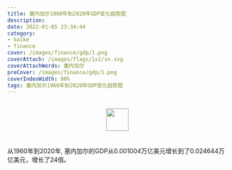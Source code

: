 ```yaml
---
title: 塞内加尔1960年到2020年GDP变化趋势图
description: 
date: 2022-01-05 23:34:44
category:
- baike
- finance
cover: /images/finance/gdp/1.png
coverAttach: /images/flags/1x1/sn.svg
coverAttachWords: 塞内加尔
preCover: /images/finance/gdp/1.png
coverIndexWidth: 80%
tags: 塞内加尔1960年到2020年GDP变化趋势图
---
```




<script src="/assets/js/charts/chart.js"></script>

<div style="text-align: center; margin: 30px 0; ">
    <img src="/images/flags/1x1/sn.svg" style="width: 50px; border: 1px solid #cccccc; ">
</div>

<div style="width: 98%; margin: 0 0 35px 0; ">
    <canvas id="myChart"></canvas>
</div>

<div>
<p class="paragraph">从1960年到2020年, 塞内加尔的GDP从0.001004万亿美元增长到了0.024644万亿美元，增长了24倍。</p>
</div>

<script>

    const dataGdp = {
        labels: [1960, 1961, 1962, 1963, 1964, 1965, 1966, 1967, 1968, 1969, 1970, 1971, 1972, 1973, 1974, 1975, 1976, 1977, 1978, 1979, 1980, 1981, 1982, 1983, 1984, 1985, 1986, 1987, 1988, 1989, 1990, 1991, 1992, 1993, 1994, 1995, 1996, 1997, 1998, 1999, 2000, 2001, 2002, 2003, 2004, 2005, 2006, 2007, 2008, 2009, 2010, 2011, 2012, 2013, 2014, 2015, 2016, 2017, 2018, 2019, 2020],
        datasets: [{
            label: '(万亿美元)  •  即刻编程  •  cn.hongkezhang.com',
            backgroundColor: 'rgb(0 0 128)',
            borderColor: 'rgb(0 0 128)',
            data: [0.001004, 0.001059, 0.001085, 0.001122, 0.001189, 0.001210, 0.001247, 0.001246, 0.001309, 0.001245, 0.001297, 0.001340, 0.001621, 0.001863, 0.002099, 0.002830, 0.002870, 0.002938, 0.003280, 0.004085, 0.004510, 0.004096, 0.004014, 0.003569, 0.003485, 0.003819, 0.005392, 0.006487, 0.006418, 0.006366, 0.007391, 0.007255, 0.007770, 0.007368, 0.005035, 0.006326, 0.006560, 0.006041, 0.006506, 0.006593, 0.006013, 0.006508, 0.007006, 0.008769, 0.010077, 0.011009, 0.011698, 0.013994, 0.016854, 0.016146, 0.016121, 0.017814, 0.017661, 0.018919, 0.019797, 0.017775, 0.019040, 0.020997, 0.023117, 0.023306, 0.024644],
            barPercentage: 0.3
        }]
    };

    const config = {
        type: 'line',
        data: dataGdp,
        options: {
            series: [
                {
                    barWidth: '20%'
                }
            ]
        }
    };

    const myChart = new Chart(
        document.getElementById('myChart'),
        config
    );
</script>
